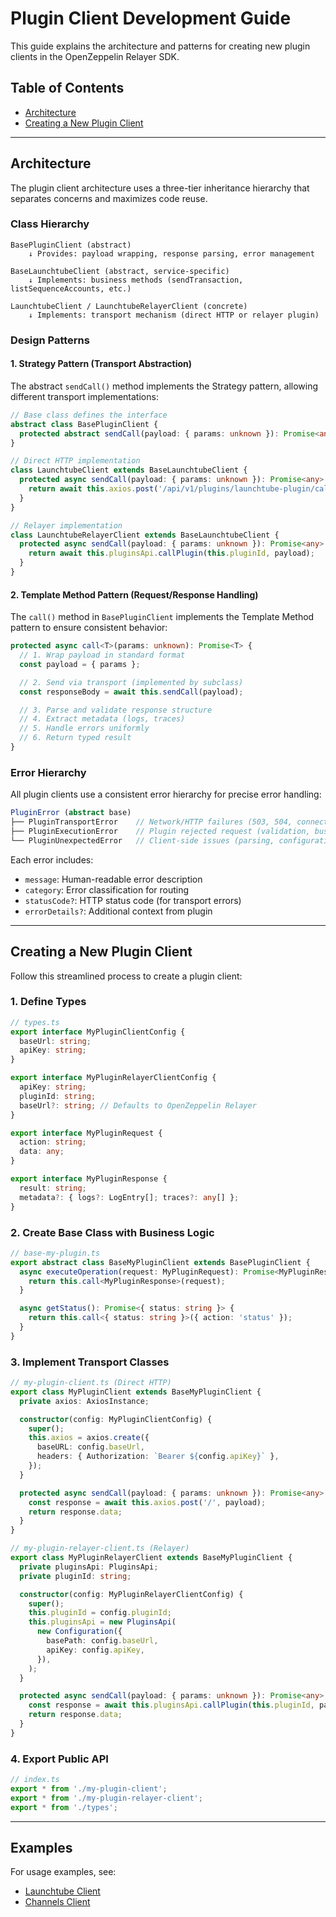 # Plugin Client Development Guide

This guide explains the architecture and patterns for creating new plugin clients in the OpenZeppelin Relayer SDK.

## Table of Contents

- [Architecture](#architecture)
- [Creating a New Plugin Client](#creating-a-new-plugin-client)

---

## Architecture

The plugin client architecture uses a three-tier inheritance hierarchy that separates concerns and maximizes code reuse.

### Class Hierarchy

```
BasePluginClient (abstract)
    ↓ Provides: payload wrapping, response parsing, error management

BaseLaunchtubeClient (abstract, service-specific)
    ↓ Implements: business methods (sendTransaction, listSequenceAccounts, etc.)

LaunchtubeClient / LaunchtubeRelayerClient (concrete)
    ↓ Implements: transport mechanism (direct HTTP or relayer plugin)
```

### Design Patterns

#### 1. Strategy Pattern (Transport Abstraction)

The abstract `sendCall()` method implements the Strategy pattern, allowing different transport implementations:

```typescript
// Base class defines the interface
abstract class BasePluginClient {
  protected abstract sendCall(payload: { params: unknown }): Promise<any>;
}

// Direct HTTP implementation
class LaunchtubeClient extends BaseLaunchtubeClient {
  protected async sendCall(payload: { params: unknown }): Promise<any> {
    return await this.axios.post('/api/v1/plugins/launchtube-plugin/call', payload);
  }
}

// Relayer implementation
class LaunchtubeRelayerClient extends BaseLaunchtubeClient {
  protected async sendCall(payload: { params: unknown }): Promise<any> {
    return await this.pluginsApi.callPlugin(this.pluginId, payload);
  }
}
```

#### 2. Template Method Pattern (Request/Response Handling)

The `call()` method in `BasePluginClient` implements the Template Method pattern to ensure consistent behavior:

```typescript
protected async call<T>(params: unknown): Promise<T> {
  // 1. Wrap payload in standard format
  const payload = { params };

  // 2. Send via transport (implemented by subclass)
  const responseBody = await this.sendCall(payload);

  // 3. Parse and validate response structure
  // 4. Extract metadata (logs, traces)
  // 5. Handle errors uniformly
  // 6. Return typed result
}
```

### Error Hierarchy

All plugin clients use a consistent error hierarchy for precise error handling:

```typescript
PluginError (abstract base)
├── PluginTransportError    // Network/HTTP failures (503, 504, connection errors)
├── PluginExecutionError    // Plugin rejected request (validation, business rules)
└── PluginUnexpectedError   // Client-side issues (parsing, configuration)
```

Each error includes:

- `message`: Human-readable error description
- `category`: Error classification for routing
- `statusCode?`: HTTP status code (for transport errors)
- `errorDetails?`: Additional context from plugin

---

## Creating a New Plugin Client

Follow this streamlined process to create a plugin client:

### 1. Define Types

```typescript
// types.ts
export interface MyPluginClientConfig {
  baseUrl: string;
  apiKey: string;
}

export interface MyPluginRelayerClientConfig {
  apiKey: string;
  pluginId: string;
  baseUrl?: string; // Defaults to OpenZeppelin Relayer
}

export interface MyPluginRequest {
  action: string;
  data: any;
}

export interface MyPluginResponse {
  result: string;
  metadata?: { logs?: LogEntry[]; traces?: any[] };
}
```

### 2. Create Base Class with Business Logic

```typescript
// base-my-plugin.ts
export abstract class BaseMyPluginClient extends BasePluginClient {
  async executeOperation(request: MyPluginRequest): Promise<MyPluginResponse> {
    return this.call<MyPluginResponse>(request);
  }

  async getStatus(): Promise<{ status: string }> {
    return this.call<{ status: string }>({ action: 'status' });
  }
}
```

### 3. Implement Transport Classes

```typescript
// my-plugin-client.ts (Direct HTTP)
export class MyPluginClient extends BaseMyPluginClient {
  private axios: AxiosInstance;

  constructor(config: MyPluginClientConfig) {
    super();
    this.axios = axios.create({
      baseURL: config.baseUrl,
      headers: { Authorization: `Bearer ${config.apiKey}` },
    });
  }

  protected async sendCall(payload: { params: unknown }): Promise<any> {
    const response = await this.axios.post('/', payload);
    return response.data;
  }
}

// my-plugin-relayer-client.ts (Relayer)
export class MyPluginRelayerClient extends BaseMyPluginClient {
  private pluginsApi: PluginsApi;
  private pluginId: string;

  constructor(config: MyPluginRelayerClientConfig) {
    super();
    this.pluginId = config.pluginId;
    this.pluginsApi = new PluginsApi(
      new Configuration({
        basePath: config.baseUrl,
        apiKey: config.apiKey,
      }),
    );
  }

  protected async sendCall(payload: { params: unknown }): Promise<any> {
    const response = await this.pluginsApi.callPlugin(this.pluginId, payload);
    return response.data;
  }
}
```

### 4. Export Public API

```typescript
// index.ts
export * from './my-plugin-client';
export * from './my-plugin-relayer-client';
export * from './types';
```

---

## Examples

For usage examples, see:

- [Launchtube Client](../examples/clients/README.md#using-launchtube-client)
- [Channels Client](../examples/clients/README.md#using-channels-client)
